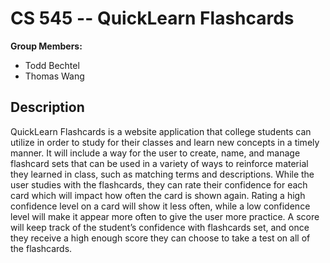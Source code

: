 # CS 545 -- QuickLearn Flashcards
**Group Members:**
- Todd Bechtel
- Thomas Wang

## Description
QuickLearn Flashcards is a website application that college students can utilize in order to study
for their classes and learn new concepts in a timely manner. It will include a way for the user to
create, name, and manage flashcard sets that can be used in a variety of ways to reinforce
material they learned in class, such as matching terms and descriptions. While the user studies
with the flashcards, they can rate their confidence for each card which will impact how often the
card is shown again. Rating a high confidence level on a card will show it less often, while a low
confidence level will make it appear more often to give the user more practice. A score will keep
track of the student’s confidence with flashcards set, and once they receive a high enough score
they can choose to take a test on all of the flashcards.